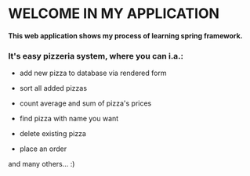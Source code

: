 # WELCOME IN MY APPLICATION 

#### This web application shows my process of learning spring framework.
### It's easy pizzeria system, where you can i.a.:

- add new pizza to database via rendered form

- sort all added pizzas

- count average and sum of pizza's prices

- find pizza with name you want

- delete existing pizza

- place an order 

and many others... :)